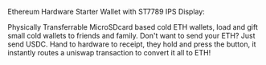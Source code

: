 Ethereum Hardware Starter Wallet with ST7789 IPS Display:

Physically Transferrable MicroSDcard based cold ETH wallets, load and gift small cold wallets to friends and family.
Don't want to send your ETH? 
Just send USDC. Hand to hardware to receipt, they hold and press the button, it instantly routes a uniswap transaction to convert it all to ETH!


